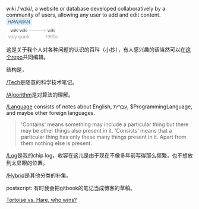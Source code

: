 wiki /ˈwɪki/, a website or database developed collaboratively by a community of users, allowing any user to add and edit content.
![WikiWikiWeb](/assets/wikiwiki.png)

这是关于我个人对各种问题的认识的百科（小抄），有人感兴趣的话当然可以在[这个repo](https://github.com/V2beach/v2beach.github.io)共同编辑。

结构是，

[/Tech](https://wiki.v2beach.cn/Tech/)是随意的科学技术笔记。

[/Algorithm](https://wiki.v2beach.cn/Algorithm/)是对算法的理解。

[/Language](https://wiki.v2beach.cn/Language/) consists of notes about English, עִבְרִית, $ProgrammingLanguage, and maybe other foreign languages.

>'Contains' means something may include a particular thing but there may be other things also present in it. 'Consists' means that a particular thing has only these many things present in it. Apart from them nothing else is present.

[/Log](https://wiki.v2beach.cn/Log/)是我的chip log，收容在这儿是由于现在不像多年前写得那么频繁，也不想放到太显眼的位置。

[/Hybrid](https://wiki.v2beach.cn/Hybrid/)是其他分类的补集。

postscript: 有时我会把gitbook的笔记当成博客的草稿。

[Tortoise vs. Hare, who wins?](https://www.youtube.com/watch?v=m7NuVjpi72c)